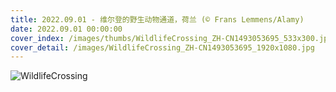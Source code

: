 ```yaml
---
title: 2022.09.01 - 维尔登的野生动物通道，荷兰 (© Frans Lemmens/Alamy)
date: 2022.09.01 00:00:00
cover_index: /images/thumbs/WildlifeCrossing_ZH-CN1493053695_533x300.jpg
cover_detail: /images/WildlifeCrossing_ZH-CN1493053695_1920x1080.jpg
---
```


![WildlifeCrossing](/images/WildlifeCrossing_ZH-CN1493053695_1920x1080.jpg)
